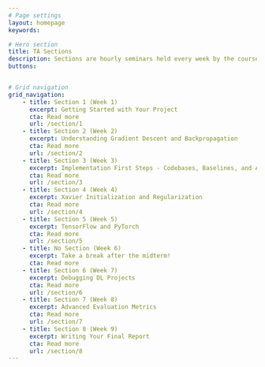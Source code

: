 ```yaml
---
# Page settings
layout: homepage
keywords:

# Hero section
title: TA Sections
description: Sections are hourly seminars held every week by the course assistants on various topics in deep learning.  The topics are split between practice and theory.
buttons:


# Grid navigation
grid_navigation:
    - title: Section 1 (Week 1)
      excerpt: Getting Started with Your Project
      cta: Read more
      url: /section/1
    - title: Section 2 (Week 2)
      excerpt: Understanding Gradient Descent and Backpropagation
      cta: Read more
      url: /section/2
    - title: Section 3 (Week 3)
      excerpt: Implementation First Steps - Codebases, Baselines, and AWS
      cta: Read more
      url: /section/3
    - title: Section 4 (Week 4)
      excerpt: Xavier Initialization and Regularization
      cta: Read more
      url: /section/4
    - title: Section 5 (Week 5)
      excerpt: TensorFlow and PyTorch
      cta: Read more
      url: /section/5
    - title: No Section (Week 6)
      excerpt: Take a break after the midterm!
      cta: Read more
    - title: Section 6 (Week 7)
      excerpt: Debugging DL Projects
      cta: Read more
      url: /section/6
    - title: Section 7 (Week 8)
      excerpt: Advanced Evaluation Metrics
      cta: Read more
      url: /section/7
    - title: Section 8 (Week 9)
      excerpt: Writing Your Final Report
      cta: Read more
      url: /section/8
---
```

